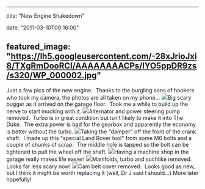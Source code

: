
---
title: "New Engine Shakedown"

date: "2011-03-10T00:16:00"

featured_image: "https://lh5.googleusercontent.com/-28xJrioJxi8/TXgRmDooRCI/AAAAAAAACPs/lYO5ppDR9zs/s320/WP_000002.jpg"
---



Just a few pics of the new engine.  Thanks to the burgling sons of hookers who took my camera, the photos are all taken on my phone...
<a href="https://lh5.googleusercontent.com/-28xJrioJxi8/TXgRmDooRCI/AAAAAAAACPs/lYO5ppDR9zs/s1600/WP_000002.jpg"><img src="/images/new-engine-shakedown/WP_000002.jpg"/></a>Big scary bugger as it arrived on the garage floor.  Took me a while to build up the nerve to start mucking with it.
<a href="https://lh6.googleusercontent.com/-XaFQRjeIer0/TXgRnGPBTvI/AAAAAAAACPw/ZvoMEjL93aU/s1600/WP_000009.jpg"><img src="/images/new-engine-shakedown/WP_000009.jpg"/></a>Alternator and power steering pump removed.  Turbo is in great condition but isn't likely to make it into The Duke.  The extra power is bad for the gearbox and apparently the economy is better without the turbo.
<a href="https://lh3.googleusercontent.com/-hN1OVNiUPbQ/TXgRn-J7uYI/AAAAAAAACP0/pywFbrv_B4w/s1600/WP_000018.jpg"><img src="/images/new-engine-shakedown/WP_000018.jpg"/></a>Taking the "damper" off the front of the crank shaft.  I made up this "special Land Rover tool" from some M6 bolts and a couple of chunks of scrap.  The middle hole is tapped so the bolt can be tightened to pull the wheel off the shaft.
<a href="https://lh5.googleusercontent.com/-T2WyUtyi_gc/TXgRoqcedfI/AAAAAAAACP4/n6q9YWomOUE/s1600/WP_000020.jpg"><img src="/images/new-engine-shakedown/WP_000020.jpg"/></a>Having a machine shop in the garage really makes life easier!
<a href="https://lh3.googleusercontent.com/-nxmJabcTwMU/TXgRp_7rqwI/AAAAAAAACP8/movpikUiC4k/s1600/WP_000023.jpg"><img src="/images/new-engine-shakedown/WP_000023.jpg"/></a>Manifolds, turbo and suchlike removed.  Looks far less scary now!
<a href="https://lh5.googleusercontent.com/-QOJD-zu8j5Q/TXgRrKVc59I/AAAAAAAACQA/JBzGO9yGUfQ/s1600/WP_000025.jpg"><img src="/images/new-engine-shakedown/WP_000025.jpg"/></a>﻿Cam belt cover removed.  Looks good as new, but I think it might be worth replacing it (well, Dr J said I should...)
More later hopefully!